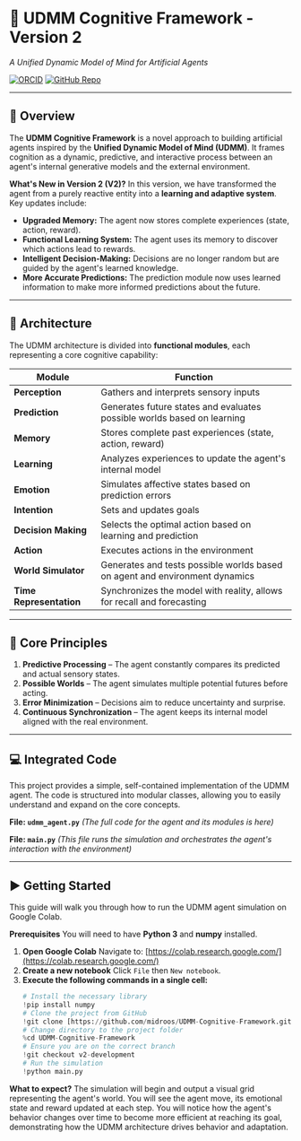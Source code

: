 # 🧠 UDMM Cognitive Framework - Version 2
*A Unified Dynamic Model of Mind for Artificial Agents*

[![ORCID](https://img.shields.io/badge/ORCID-0009--0005--1948--402X-green)](https://orcid.org/0009-0005-1948-402X)
[![GitHub Repo](https://img.shields.io/badge/GitHub-UDMM--Cognitive--Framework-blue?logo=github)](https://github.com/midroos/UDMM-Cognitive-Framework)

---

## 📖 Overview
The **UDMM Cognitive Framework** is a novel approach to building artificial agents inspired by the **Unified Dynamic Model of Mind (UDMM)**.
It frames cognition as a dynamic, predictive, and interactive process between an agent's internal generative models and the external environment.

**What's New in Version 2 (V2)?**
In this version, we have transformed the agent from a purely reactive entity into a **learning and adaptive system**. Key updates include:

-   **Upgraded Memory:** The agent now stores complete experiences (state, action, reward).
-   **Functional Learning System:** The agent uses its memory to discover which actions lead to rewards.
-   **Intelligent Decision-Making:** Decisions are no longer random but are guided by the agent's learned knowledge.
-   **More Accurate Predictions:** The prediction module now uses learned information to make more informed predictions about the future.

---

## 🧩 Architecture
The UDMM architecture is divided into **functional modules**, each representing a core cognitive capability:

| Module | Function |
|--------|----------|
| **Perception** | Gathers and interprets sensory inputs |
| **Prediction** | Generates future states and evaluates possible worlds based on learning |
| **Memory** | Stores complete past experiences (state, action, reward) |
| **Learning** | Analyzes experiences to update the agent's internal model |
| **Emotion** | Simulates affective states based on prediction errors |
| **Intention** | Sets and updates goals |
| **Decision Making** | Selects the optimal action based on learning and prediction |
| **Action** | Executes actions in the environment |
| **World Simulator** | Generates and tests possible worlds based on agent and environment dynamics |
| **Time Representation** | Synchronizes the model with reality, allows for recall and forecasting |

---

## 📜 Core Principles
1.  **Predictive Processing** – The agent constantly compares its predicted and actual sensory states.
2.  **Possible Worlds** – The agent simulates multiple potential futures before acting.
3.  **Error Minimization** – Decisions aim to reduce uncertainty and surprise.
4.  **Continuous Synchronization** – The agent keeps its internal model aligned with the real environment.

---

## 💻 Integrated Code
This project provides a simple, self-contained implementation of the UDMM agent. The code is structured into modular classes, allowing you to easily understand and expand on the core concepts.

**File: `udmm_agent.py`**
*(The full code for the agent and its modules is here)*

**File: `main.py`**
*(This file runs the simulation and orchestrates the agent's interaction with the environment)*

---

## ▶️ Getting Started
This guide will walk you through how to run the UDMM agent simulation on Google Colab.

**Prerequisites**
You will need to have **Python 3** and **numpy** installed.

1.  **Open Google Colab**
    Navigate to: [https://colab.research.google.com/](https://colab.research.google.com/)
2.  **Create a new notebook**
    Click `File` then `New notebook`.
3.  **Execute the following commands in a single cell:**
    ```python
    # Install the necessary library
    !pip install numpy
    # Clone the project from GitHub
    !git clone [https://github.com/midroos/UDMM-Cognitive-Framework.git](https://github.com/midroos/UDMM-Cognitive-Framework.git)
    # Change directory to the project folder
    %cd UDMM-Cognitive-Framework
    # Ensure you are on the correct branch
    !git checkout v2-development
    # Run the simulation
    !python main.py
    ```

**What to expect?**
The simulation will begin and output a visual grid representing the agent's world. You will see the agent move, its emotional state and reward updated at each step. You will notice how the agent's behavior changes over time to become more efficient at reaching its goal, demonstrating how the UDMM architecture drives behavior and adaptation.
